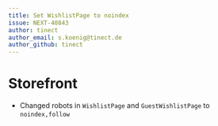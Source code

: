 ```yaml
---
title: Set WishlistPage to noindex
issue: NEXT-40843
author: tinect
author_email: s.koenig@tinect.de
author_github: tinect
---
```

# Storefront
* Changed robots in `WishlistPage` and `GuestWishlistPage` to `noindex,follow`

